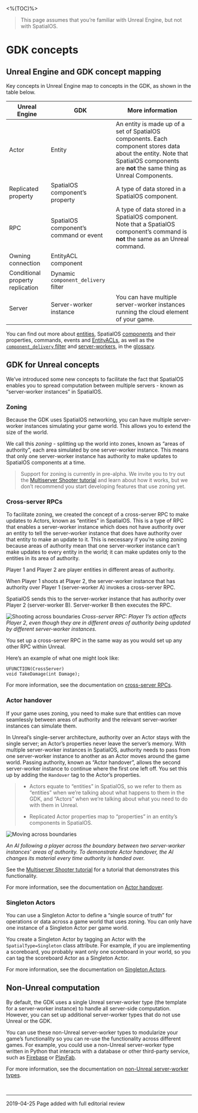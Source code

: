 <%(TOC)%>

> This page assumes that you’re familiar with Unreal Engine, but not with SpatialOS.

# GDK concepts

## Unreal Engine and GDK concept mapping
Key concepts in Unreal Engine map to concepts in the GDK, as shown in the table below.

| Unreal Engine | GDK | More information |
| --- | --- | --- |
| Actor | Entity | An entity is made up of a set of SpatialOS components. Each component stores data about the entity. Note that SpatialOS components are **not** the same thing as Unreal Components. |
| Replicated property | SpatialOS component’s property | A type of data stored in a SpatialOS component.|
| RPC | SpatialOS component’s command or event | A type of data stored in a SpatialOS component. Note that a SpatialOS component’s command is **not** the same as an Unreal command. |
| Owning connection | EntityACL component | |
| Conditional property replication | Dynamic `component_delivery` filter | |
| Server | Server-worker instance | You can have multiple server-worker instances running the cloud element of your game. |

You can find out more about [entities]({{urlRoot}}/content/glossary#spatialos-entity), SpatialOS [components]({{urlRoot}}/content/glossary#spatialos-component) and their properties, commands, events and [EntityACLs]({{urlRoot}}/content/glossary#access-control-list-acl), as well as the [`component_delivery` filter]({{urlRoot}}/content/glossary#component-interest) and [server-workers]({{urlRoot}}/content/glossary#workers), in the [glossary]({{urlRoot}}/content/glossary).

## GDK for Unreal concepts
We’ve introduced some new concepts to facilitate the fact that SpatialOS enables you to spread computation between multiple servers - known as “server-worker instances” in SpatialOS.

### Zoning
Because the GDK uses SpatialOS networking, you can have multiple server-worker instances simulating your game world. This allows you to extend the size of the world.

We call this _zoning_ - splitting up the world into zones, known as “areas of authority”, each area simulated by one server-worker instance. This means that only one server-worker instance has authority to make updates to SpatialOS components at a time.

> Support for zoning is currently in pre-alpha. We invite you to try out the [Multiserver Shooter tutorial]({{urlRoot}}/content/tutorials/multiserver-shooter/tutorial-multiserver-intro) and learn about how it works, but we don’t recommend you start developing features that use zoning yet.

### Cross-server RPCs
To facilitate zoning, we created the concept of a cross-server RPC to make updates to Actors, known as “entities” in SpatialOS. This is a type of RPC that enables a server-worker instance  which does not have authority over an entity to tell the server-worker instance that does have authority over that entity to make an update to it. This is necessary if you’re using zoning because areas of authority mean that one server-worker instance can't make updates to every entity in the world; it can make updates only to the entities in its area of authority.

Player 1 and Player 2 are player entities in different areas of authority.

When Player 1 shoots at Player 2, the server-worker instance that has authority over Player 1 (server-worker A) invokes a cross-server RPC.

SpatialOS sends this to the server-worker instance that has authority over Player 2 (server-worker B). Server-worker B then executes the RPC.

![Shooting across boundaries]({{assetRoot}}assets/screen-grabs/shooting-across-boundaries.png)
_Cross-server RPC: Player 1’s action affects Player 2, even though they are in different areas of authority being updated by different server-worker instances._ 

You set up a cross-server RPC in the same way as you would set up any other RPC within Unreal.

Here’s an example of what one might look like:

```
UFUNCTION(CrossServer)
void TakeDamage(int Damage);
```

For more information, see the documentation on [cross-server RPCs]({{urlRoot}}/content/cross-server-rpcs).

### Actor handover
If your game uses zoning, you need to make sure that entities can move seamlessly between areas of authority and the relevant server-worker instances can simulate them. 

In Unreal’s single-server architecture, authority over an Actor stays with the single server; an Actor’s properties never leave the server’s memory. With multiple server-worker instances in SpatialOS, authority needs to pass from one server-worker instance to another as an Actor moves around the game world. Passing authority, known as “Actor handover”, allows the second server-worker instance to continue where the first one left off. You set this up by adding the `Handover` tag to the Actor’s properties. 

> * Actors equate to “entities” in SpatialOS, so we refer to them as “entities” when we’re talking about what happens to them in the GDK, and “Actors” when we’re talking about what you need to do with them in Unreal. 
> 
> * Replicated Actor properties map to “properties” in an entity’s components in SpatialOS.

![Moving across boundaries]({{assetRoot}}assets/screen-grabs/moving-across-boundaries.gif)

 _An AI following a player across the boundary between two server-worker instances' areas of authority. To demonstrate Actor handover, the AI changes its material every time authority is handed over._

See the [Multiserver Shooter tutorial](https://docs.improbable.io/unreal/alpha/content/get-started/tutorial) for a tutorial that demonstrates this functionality.

For more information, see the documentation on [Actor handover]({{urlRoot}}/content/handover-between-server-workers).

### Singleton Actors
You can use a Singleton Actor to define a “single source of truth” for operations or data across a game world that uses zoning. You can only have one instance of a Singleton Actor per game world.

You create a Singleton Actor by tagging an Actor with the `SpatialType=Singleton` class attribute. For example, if you are implementing a scoreboard, you probably want only one scoreboard in your world, so you can tag the scoreboard Actor as a Singleton Actor.

For more information, see the documentation on [Singleton Actors]({{urlRoot}}/content/singleton-actors).

## Non-Unreal computation
By default, the GDK uses a single Unreal server-worker type (the template for a server-worker instance) to handle all server-side computation. However, you can set up additional server-worker types that do not use Unreal or the GDK. 

You can use these non-Unreal server-worker types to modularize your game’s functionality so you can re-use the functionality across different games. For example, you could use a non-Unreal server-worker type written in Python that interacts with a database or other third-party service, such as [Firebase](https://firebase.google.com/) or [PlayFab](https://playfab.com/).

For more information, see the documentation on [non-Unreal server-worker types]({{urlRoot}}/content/non-unreal-server-worker-types).

<br/>

------------
2019-04-25 Page added with full editorial review 
<br/>